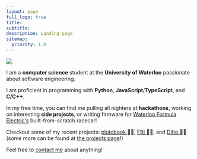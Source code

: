 ```yaml
---
layout: page
full_logo: true
title: 
subtitle: 
description: Landing page
sitemap:
  priority: 1.0
---
```

<!-- <h2 class="">🙋‍♂️ Welcome, and thank you for stopping by! </h2> -->
<img src="https://c.tenor.com/-z2KfO5zAckAAAAC/hello-there-baby-yoda.gif">
<br>


I am a **computer science** student at the **University of Waterloo** passionate about software engineering.

I am proficient in programming with **Python**, **JavaScript**/**TypeScript**, and **C/C++**. 

In my free time, you can find me pulling all nighters at **hackathons**, working on interesting **side projects**, or writing firmware for <a href="http://waterlooformulaelectric.com/">Waterloo Formula Electric's</a> built-from-scratch racecar!

Checkout some of my recent projects:
<a href="https://github.com/addison-ch/plutobook" target="_blank"> plutobook </a> 🐱‍🚀, <a href="https://github.com/addison-ch/FBI" target="_blank"> FBI </a> 🕵️‍♂️, and <a href="https://github.com/addison-ch/Ditto" target="_blank"> Ditto </a> 🧙‍♂️
(some more can be found at <a href="/projects" target="_blank">the projects page</a>!)


Feel free to [contact me](mailto:addison.chen@uwaterloo.ca) about anything!

